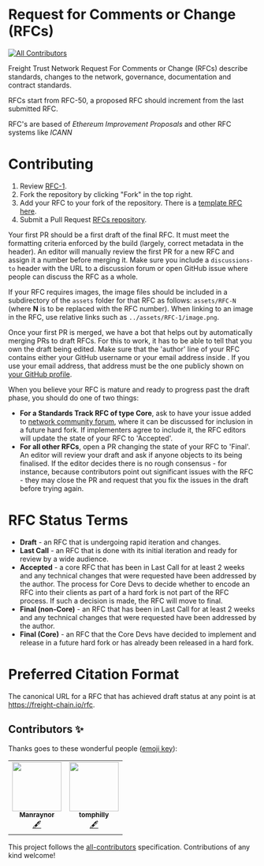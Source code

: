 # Request for Comments or Change (RFCs)

<!-- ALL-CONTRIBUTORS-BADGE:START - Do not remove or modify this section -->
[![All Contributors](https://img.shields.io/badge/all_contributors-2-orange.svg?style=flat-square)](#contributors-)
<!-- ALL-CONTRIBUTORS-BADGE:END -->

Freight Trust Network Request For Comments or Change (RFCs) describe standards,
changes to the network, governance, documentation and contract standards.

RFCs start from RFC-50, a proposed RFC should increment from the last submitted
RFC.

RFC's are based of _Ethereum Improvement Proposals_ and other RFC systems like
_ICANN_

# Contributing

1.  Review [RFC-1](rfcs/RFC-1.md).
2.  Fork the repository by clicking "Fork" in the top right.
3.  Add your RFC to your fork of the repository. There is a
    [template RFC here](RFC-template.md).
4.  Submit a Pull Request
    [RFCs repository](https://github.com/freight-chain/rfc).

Your first PR should be a first draft of the final RFC. It must meet the
formatting criteria enforced by the build (largely, correct metadata in the
header). An editor will manually review the first PR for a new RFC and assign it
a number before merging it. Make sure you include a `discussions-to` header with
the URL to a discussion forum or open GitHub issue where people can discuss the
RFC as a whole.

If your RFC requires images, the image files should be included in a
subdirectory of the `assets` folder for that RFC as follows: `assets/RFC-N`
(where **N** is to be replaced with the RFC number). When linking to an image in
the RFC, use relative links such as `../assets/RFC-1/image.png`.

Once your first PR is merged, we have a bot that helps out by automatically
merging PRs to draft RFCs. For this to work, it has to be able to tell that you
own the draft being edited. Make sure that the 'author' line of your RFC
contains either your GitHub username or your email address inside
<triangular brackets>. If you use your email address, that address must be the
one publicly shown on
[your GitHub profile](https://github.com/settings/profile).

When you believe your RFC is mature and ready to progress past the draft phase,
you should do one of two things:

- **For a Standards Track RFC of type Core**, ask to have your issue added to
  [network community forum](https://github.com/freight-chain/forum/issues),
  where it can be discussed for inclusion in a future hard fork. If implementers
  agree to include it, the RFC editors will update the state of your RFC to
  'Accepted'.
- **For all other RFCs**, open a PR changing the state of your RFC to 'Final'.
  An editor will review your draft and ask if anyone objects to its being
  finalised. If the editor decides there is no rough consensus - for instance,
  because contributors point out significant issues with the RFC - they may
  close the PR and request that you fix the issues in the draft before trying
  again.

# RFC Status Terms

- **Draft** - an RFC that is undergoing rapid iteration and changes.
- **Last Call** - an RFC that is done with its initial iteration and ready for
  review by a wide audience.
- **Accepted** - a core RFC that has been in Last Call for at least 2 weeks and
  any technical changes that were requested have been addressed by the author.
  The process for Core Devs to decide whether to encode an RFC into their
  clients as part of a hard fork is not part of the RFC process. If such a
  decision is made, the RFC will move to final.
- **Final (non-Core)** - an RFC that has been in Last Call for at least 2 weeks
  and any technical changes that were requested have been addressed by the
  author.
- **Final (Core)** - an RFC that the Core Devs have decided to implement and
  release in a future hard fork or has already been released in a hard fork.

# Preferred Citation Format

The canonical URL for a RFC that has achieved draft status at any point is at
https://freight-chain.io/rfc.

## Contributors ✨

Thanks goes to these wonderful people
([emoji key](https://allcontributors.org/docs/en/emoji-key)):

<!-- ALL-CONTRIBUTORS-LIST:START - Do not remove or modify this section -->
<!-- prettier-ignore-start -->
<!-- markdownlint-disable -->
<table>
  <tr>
    <td align="center"><a href="https://github.com/Manraynor"><img src="https://avatars2.githubusercontent.com/u/65705459?v=4" width="100px;" alt=""/><br /><sub><b>Manraynor</b></sub></a><br /><a href="#content-Manraynor" title="Content">🖋</a></td>
    <td align="center"><a href="https://github.com/tomphilly"><img src="https://avatars2.githubusercontent.com/u/59583921?v=4" width="100px;" alt=""/><br /><sub><b>tomphilly</b></sub></a><br /><a href="#content-tomphilly" title="Content">🖋</a></td>
  </tr>
</table>

<!-- markdownlint-enable -->
<!-- prettier-ignore-end -->
<!-- ALL-CONTRIBUTORS-LIST:END -->

This project follows the
[all-contributors](https://github.com/all-contributors/all-contributors)
specification. Contributions of any kind welcome!
